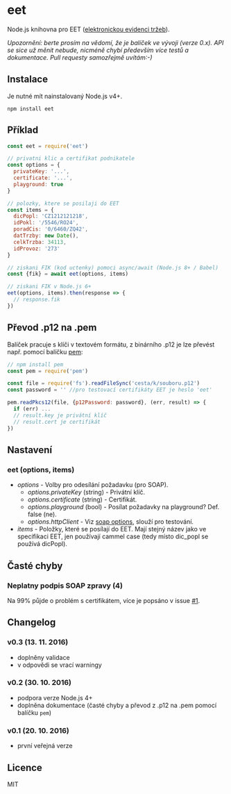 # eet

Node.js knihovna pro EET ([elektronickou evidenci tržeb](http://www.etrzby.cz/cs/technicka-specifikace)).

*Upozornění: berte prosím na vědomí, že je balíček ve vývoji (verze 0.x). API se sice už měnit nebude, nicméně chybí především více testů a dokumentace. Pull requesty samozřejmě uvítám:-)*

## Instalace 

Je nutné mít nainstalovaný Node.js v4+.

```
npm install eet
```

## Příklad

```javascript
const eet = require('eet')

// privatni klic a certifikat podnikatele
const options = {
  privateKey: '...',
  certificate: '...',
  playground: true
}

// polozky, ktere se posilaji do EET 
const items = {
  dicPopl: 'CZ1212121218',
  idPokl: '/5546/RO24',
  poradCis: '0/6460/ZQ42',
  datTrzby: new Date(),
  celkTrzba: 34113,
  idProvoz: '273'
}

// ziskani FIK (kod uctenky) pomoci async/await (Node.js 8+ / Babel)
const {fik} = await eet(options, items)

// ziskani FIK v Node.js 6+
eet(options, items).then(response => {
  // response.fik
})
```

## Převod .p12 na .pem

Balíček pracuje s klíči v textovém formátu, z binárního .p12 je lze převést např. pomocí balíčku [pem](https://github.com/andris9/pem):

```javascript
// npm install pem
const pem = require('pem')

const file = require('fs').readFileSync('cesta/k/souboru.p12')
const password = '' //pro testovací certifikáty EET je heslo 'eet'

pem.readPkcs12(file, {p12Password: password}, (err, result) => {
  if (err) ...
  // result.key je privátní klíč
  // result.cert je certifikát
})

```

## Nastavení

### eet (options, items)

* *options* - Volby pro odesílání požadavku (pro SOAP).
  * *options.privateKey* (string) - Privátní klíč.
  * *options.certificate* (string) - Certifikát.
  * *options.playground* (bool) - Posílat požadavky na playground? Def. false (ne).
  * *options.httpClient* - Viz [soap options](https://github.com/vpulim/node-soap#options), slouží pro testování.
* *items* - Položky, které se posílají do EET. Mají stejný název jako ve specifikaci EET, jen používají cammel case (tedy místo dic_popl se používá dicPopl).

## Časté chyby

### Neplatny podpis SOAP zpravy (4)

Na 99% půjde o problém s certifikátem, více je popsáno v issue [#1](https://github.com/JakubMrozek/eet/issues/1#issuecomment-256877574).


## Changelog

### v0.3 (13. 11. 2016)
- doplněny validace
- v odpovědi se vrací warningy

### v0.2 (30. 10. 2016)
- podpora verze Node.js 4+
- doplněna dokumentace (časté chyby a převod z .p12 na .pem pomocí balíčku `pem`)

### v0.1 (20. 10. 2016)
- první veřejná verze

## Licence

MIT
